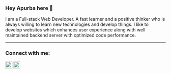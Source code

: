 ### Hey Apurba here 👋

I am a Full-stack Web Developer. A fast learner and a positive thinker who is always willing to learn new technologies and develop things. I like to develop websites which enhances user experience along with well maintained backend server with optimized code performance. 

---

### Connect with me:

<a href="https://www.linkedin.com/in/apurba-mondal-284434187/"><img align="left" alt="codeSTACKr | LinkedIn" width="22px" src="https://cdn.jsdelivr.net/npm/simple-icons@v3/icons/linkedin.svg" /></a>
<a href="mailto:apmondall123@gmail.com"><img align="left" alt="codeSTACKr | Twitter" width="22px" src="https://cdn.jsdelivr.net/npm/simple-icons@v3/icons/gmail.svg" /></a>
